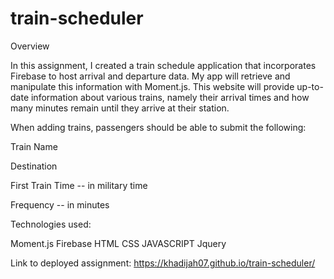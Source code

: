 # train-scheduler

Overview

In this assignment, I created a train schedule application that incorporates Firebase to host arrival and departure data. My app will retrieve and manipulate this information with Moment.js. This website will provide up-to-date information about various trains, namely their arrival times and how many minutes remain until they arrive at their station.



When adding trains, passengers should be able to submit the following:


Train Name


Destination


First Train Time -- in military time


Frequency -- in minutes



Technologies used:

Moment.js
Firebase
HTML
CSS
JAVASCRIPT
Jquery

Link to deployed assignment: https://khadijah07.github.io/train-scheduler/
